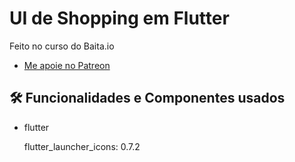 # UI de Shopping em Flutter

Feito no curso do Baita.io

- [Me apoie no Patreon](https://patreon.com/carlosalbertopinto?fan_landing=true)

<h2>🛠️ Funcionalidades e Componentes usados</h2>

- flutter 

  flutter_launcher_icons: 0.7.2


